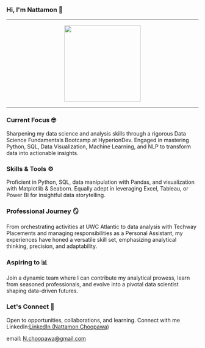 ### Hi, I'm Nattamon 🔎
---
<div id="header" align="center">
  <img src="https://media.giphy.com/media/v1.Y2lkPTc5MGI3NjExdWtoamtvdXI5eDljZ3VqNTB6aTZ3NmtpYXZvdHBrYXJzbmt3MXloayZlcD12MV9pbnRlcm5hbF9naWZfYnlfaWQmY3Q9Zw/Tz30dcgKE3GCTYpxol/giphy.gif" width="200"/>
</div>

--------------------------------------------


### Current Focus 🤓
Sharpening my data science and analysis skills through a rigorous Data Science Fundamentals Bootcamp at HyperionDev. Engaged in mastering Python, SQL, Data Visualization, Machine Learning, and NLP to transform data into actionable insights.

### Skills & Tools ⚙️
Proficient in Python, SQL, data manipulation with Pandas, and visualization with Matplotlib & Seaborn. Equally adept in leveraging Excel, Tableau, or Power BI for insightful data storytelling.

### Professional Journey 🪞
From orchestrating activities at UWC Atlantic to data analysis with Techway Placements and managing responsibilities as a Personal Assistant, my experiences have honed a versatile skill set, emphasizing analytical thinking, precision, and adaptability.

### Aspiring to 📊
Join a dynamic team where I can contribute my analytical prowess, learn from seasoned professionals, and evolve into a pivotal data scientist shaping data-driven futures.

### Let's Connect 📍
Open to opportunities, collaborations, and learning. Connect with me 
LinkedIn:[LinkedIn (Nattamon Choopawa)](https://www.linkedin.com/in/nattamon-choopawa/) 

email:  [N.choopawa@gmail.com](mailto:N.choopawa@gmail.com)


